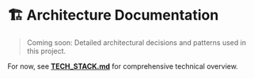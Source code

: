 # 🏗️ Architecture Documentation

> Coming soon: Detailed architectural decisions and patterns used in this project.

For now, see **[TECH_STACK.md](./TECH_STACK.md)** for comprehensive technical overview.